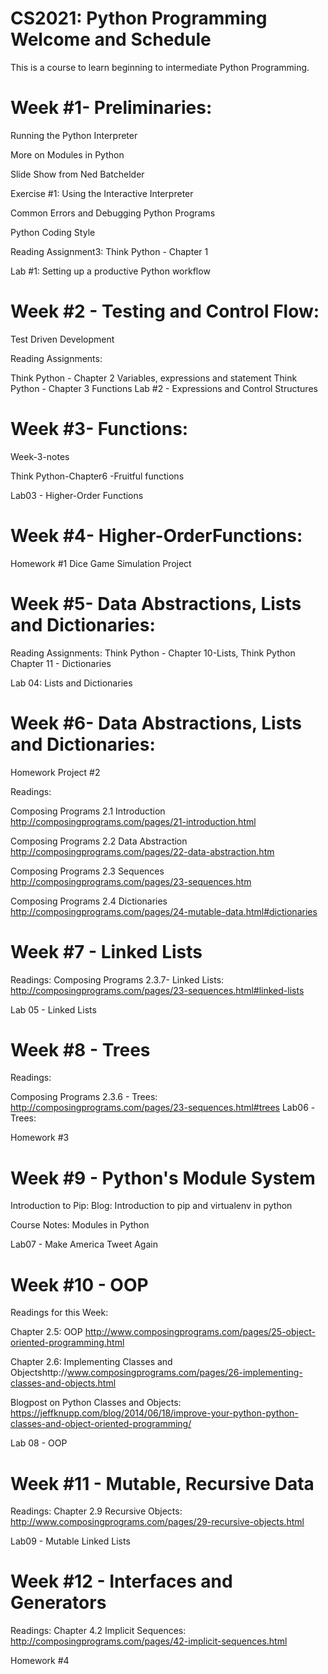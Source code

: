 # CS2021: Python Programming Welcome and Schedule


This is a course to learn beginning to intermediate Python Programming.

# Week #1- Preliminaries:

  Running the Python Interpreter 

  More on Modules in Python

  Slide Show from Ned Batchelder

  Exercise #1: Using the Interactive Interpreter

  Common Errors and Debugging Python Programs

  Python Coding Style

  Reading Assignment3: Think Python - Chapter 1

  Lab #1: Setting up a productive Python workflow


# Week #2 - Testing and Control Flow:

Test Driven Development

Reading Assignments:

Think Python - Chapter 2  Variables, expressions and statement
Think Python - Chapter 3 Functions
Lab #2 - Expressions and Control Structures


# Week #3- Functions:

Week-3-notes

Think Python-Chapter6 -Fruitful functions

Lab03 - Higher-Order Functions


# Week #4- Higher-OrderFunctions:

Homework #1 Dice Game Simulation Project


# Week #5- Data Abstractions, Lists and Dictionaries:

Reading Assignments: Think Python - Chapter 10-Lists, Think Python Chapter 11 - Dictionaries

Lab 04: Lists and Dictionaries


# Week #6- Data Abstractions, Lists and Dictionaries:

Homework Project #2

Readings:

Composing Programs 2.1 Introduction http://composingprograms.com/pages/21-introduction.html 

Composing Programs 2.2 Data Abstraction http://composingprograms.com/pages/22-data-abstraction.htm

Composing Programs 2.3 Sequences http://composingprograms.com/pages/23-sequences.htm

Composing Programs 2.4 Dictionaries http://composingprograms.com/pages/24-mutable-data.html#dictionaries


# Week #7 - Linked Lists

Readings: Composing Programs 2.3.7- Linked Lists: http://composingprograms.com/pages/23-sequences.html#linked-lists

Lab 05 - Linked Lists


# Week #8 - Trees

Readings:

Composing Programs 2.3.6 - Trees: http://composingprograms.com/pages/23-sequences.html#trees
Lab06 -Trees:

Homework #3


# Week #9 - Python's Module System

Introduction to Pip: Blog: Introduction to pip and virtualenv in python

Course Notes: Modules in Python

Lab07 - Make America Tweet Again


# Week #10 - OOP

Readings for this Week:

Chapter 2.5: OOP http://www.composingprograms.com/pages/25-object-oriented-programming.html 

Chapter 2.6: Implementing Classes and Objectshttp://www.composingprograms.com/pages/26-implementing-classes-and-objects.html

Blogpost on Python Classes and Objects: https://jeffknupp.com/blog/2014/06/18/improve-your-python-python-classes-and-object-oriented-programming/

Lab 08 - OOP 


# Week #11 - Mutable, Recursive Data

Readings: Chapter 2.9 Recursive Objects: http://www.composingprograms.com/pages/29-recursive-objects.html

Lab09 - Mutable Linked Lists


# Week #12 - Interfaces and Generators

Readings: Chapter 4.2 Implicit Sequences: http://composingprograms.com/pages/42-implicit-sequences.html

Homework #4

